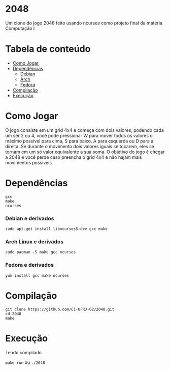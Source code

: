 # 2048
Um clone do jogo 2048 feito usando ncurses como projeto final da matéria Computação I

# Tabela de conteúdo

- [Como Jogar](#como-jogar)
- [Dependências](#dependências)
  - [Debian](#debian-e-derivados)
  - [Arch](#arch-linux-e-derivados)
  - [Fedora](#fedora-e-derivados)
- [Compilação](#compilação)
- [Execução](#execução)

# Como Jogar

O jogo consiste em um grid 4x4 e começa com dois valores, podendo cada um ser 2 ou 4, você pode pressionar W para mover todos os valores o máximo possível para cima, S para baixo, A para esquerda ou D para a direita. Se durante o movimento dois valores iguais se tocarem, eles se tornam em um só valor equivalente a sua soma. O objetivo do jogo é chegar a 2048 e você perde caso preencha o grid 4x4 e não hajam mais movimentos possíveis

# Dependências
```
gcc
make
ncurses
```
### Debian e derivados

`sudo apt-get install libncurses5-dev gcc make`

### Arch Linux e derivados
`sudo pacman -S make gcc ncurses`

### Fedora e derivados
 `yum install gcc make ncurses`

# Compilação
```
git clone https://github.com/C1-UFRJ-G2/2048.git
cd 2048
make
```

# Execução
Tendo compilado

`make run` ou `./2048`